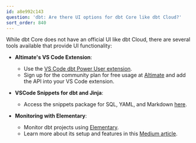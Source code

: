 ```yaml
---
id: a8e992c143
question: 'dbt: Are there UI options for dbt Core like dbt Cloud?'
sort_order: 840
---
```


While dbt Core does not have an official UI like dbt Cloud, there are several tools available that provide UI functionality:

- **Altimate's VS Code Extension**: 
  - Use the [VS Code dbt Power User extension](https://github.com/AltimateAI/vscode-dbt-power-user).
  - Sign up for the community plan for free usage at [Altimate](https://app.myaltimate.com/register) and add the API into your VS Code extension.

- **VSCode Snippets for dbt and Jinja**: 
  - Access the snippets package for SQL, YAML, and Markdown [here](https://github.com/bastienboutonnet/vscode-dbt).

- **Monitoring with Elementary**:
  - Monitor dbt projects using [Elementary](https://github.com/elementary-data/elementary).
  - Learn more about its setup and features in this [Medium article](https://medium.com/@srinivas.dataengineer/supercharge-your-dbt-monitoring-with-elementary-data-0fac140a6f60).